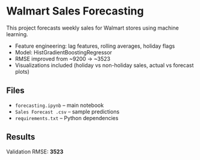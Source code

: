 # Walmart Sales Forecasting

This project forecasts weekly sales for Walmart stores using machine learning.  
- Feature engineering: lag features, rolling averages, holiday flags  
- Model: HistGradientBoostingRegressor  
- RMSE improved from ~9200 → ~3523  
- Visualizations included (holiday vs non-holiday sales, actual vs forecast plots)

## Files
- `forecasting.ipynb` – main notebook  
- `Sales Forecast .csv` – sample predictions  
- `requirements.txt` – Python dependencies  

## Results
Validation RMSE: **3523**  
